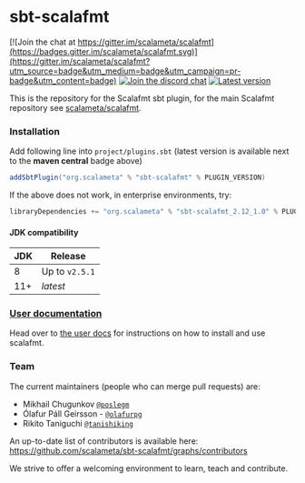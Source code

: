 # sbt-scalafmt
[![Join the chat at https://gitter.im/scalameta/scalafmt](https://badges.gitter.im/scalameta/scalafmt.svg)](https://gitter.im/scalameta/scalafmt?utm_source=badge&utm_medium=badge&utm_campaign=pr-badge&utm_content=badge)
[![Join the discord chat](https://img.shields.io/discord/632642981228314653?label=discord)](https://discordapp.com/channels/632642981228314653/632665341864181780)
[![Latest version](https://index.scala-lang.org/scalameta/sbt-scalafmt/latest.svg?kill_cache=1)](https://index.scala-lang.org/scalameta/sbt-scalafmt)

This is the repository for the Scalafmt sbt plugin, for the main Scalafmt
repository see [scalameta/scalafmt](https://github.com/scalameta/scalafmt/).

### Installation

Add following line into `project/plugins.sbt` (latest version is available next to the
**maven central** badge above)
```sbt
addSbtPlugin("org.scalameta" % "sbt-scalafmt" % PLUGIN_VERSION)
```

If the above does not work, in enterprise environments, try:
```sbt
libraryDependencies += "org.scalameta" % "sbt-scalafmt_2.12_1.0" % PLUGIN_VERSION
```

#### JDK compatibility
| JDK  | Release        |
| ---- | ---------------|
| 8    | Up to `v2.5.1` |
| 11+  | _latest_       |

### [User documentation](https://scalameta.org/scalafmt/)
Head over to [the user docs](https://scalameta.org/scalafmt/docs/installation.html#sbt) for instructions on how to install and use scalafmt.

### Team
The current maintainers (people who can merge pull requests) are:

* Mikhail Chugunkov [`@poslegm`](https://github.com/poslegm)
* Ólafur Páll Geirsson - [`@olafurpg`](https://github.com/olafurpg)
* Rikito Taniguchi [`@tanishiking`](https://github.com/tanishiking)

An up-to-date list of contributors is available here: https://github.com/scalameta/sbt-scalafmt/graphs/contributors

We strive to offer a welcoming environment to learn, teach and contribute.

